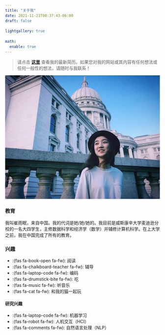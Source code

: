 ```yaml
---
title: "关于我"
date: 2021-11-21T00:37:43-06:00
draft: false

lightgallery: true

math:
  enable: true
---
```


> 请点击 **[这里](/pdf/Yumian_Resume_2023.pdf)** 查看我的最新简历。如果您对我的网站或其内容有任何想法或任何一般性的想法，请随时与我联系！

![c.r. Yizhou Lu](/images/Yumian-Capitol.jpg "May 2020 at Wisconsin State Capitol")

### 教育

我叫崔雨眠，来自中国。我的代词是她/她/她的。我目前是威斯康辛大学麦迪逊分校的一名大四学生，主修数据科学和经济学（数学）并辅修计算机科学。在上大学之前，我在中国完成了所有的教育。

### 兴趣

* :(fas fa-book-open fa-fw): 阅读
* :(fas fa-chalkboard-teacher fa-fw): 辅导
* :(fas fa-laptop-code fa-fw): 编码
* :(fas fa-drumstick-bite fa-fw): 吃
* :(fas fa-music fa-fw): 听音乐
* :(fas fa-cat fa-fw): 和我的猫一起玩

#### 研究兴趣

* :(fas fa-laptop-code fa-fw): 机器学习
* :(fas fa-robot fa-fw): 人机交互（HCI）
* :(fas fa-comments fa-fw): 自然语言处理（NLP）


